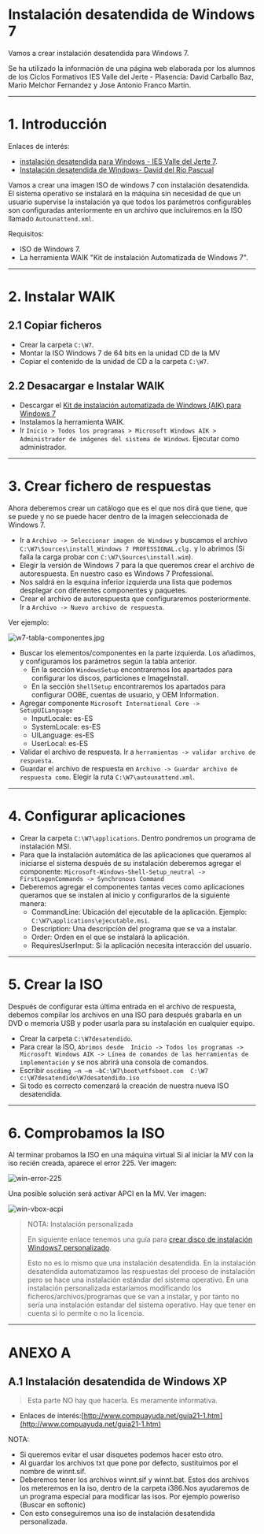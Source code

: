 
# Instalación desatendida de Windows 7

Vamos a crear instalación desatendida para Windows 7.

Se ha utilizado la información de una página web elaborada por los alumnos de
los Ciclos Formativos IES Valle del Jerte - Plasencia: David Carballo Baz,
Mario Melchor Fernandez y Jose Antonio Franco Martin.

---

# 1. Introducción

Enlaces de interés:
* [instalación desatendida para Windows - IES Valle del Jerte 7](http://informatica.iesvalledeljerteplasencia.es/wordpress/creacion-de-imagen-de-windows-7-con-instalacion-desatendida/).
* [Instalación desatendida de Windows- David del Río Pascual](http://www.daviddelrio.es/instalacion-desatendida-de-windows/)

Vamos a crear una imagen ISO de windows 7 con instalación desatendida.
El sistema operativo se instalará en la máquina sin necesidad de que un usuario supervise la instalación ya que todos los parámetros configurables son configuradas anteriormente en un archivo que incluiremos en la ISO llamado `Autounattend.xml`.

Requisitos:
* ISO de Windows 7.
* La herramienta WAIK "Kit de instalación Automatizada de Windows 7".

---

# 2. Instalar WAIK

## 2.1 Copiar ficheros

* Crear la carpeta `C:\W7`.
* Montar la ISO Windows 7 de 64 bits en la unidad CD de la MV
* Copiar el contenido de la unidad de CD a la carpeta `C:\W7`.

## 2.2 Desacargar e Instalar WAIK

* Descargar el [Kit de instalación automatizada de Windows (AIK) para Windows 7](https://www.microsoft.com/es-es/download/details.aspx?id=5753)
* Instalamos la herramienta WAIK.
* Ir `Inicio > Todos los programas > Microsoft Windows AIK > Administrador de imágenes del sistema de Windows`. Ejecutar como administrador.

---

# 3. Crear fichero de respuestas

Ahora deberemos crear un catálogo que es el que nos dirá que tiene, que se puede y no se puede hacer dentro de la imagen seleccionada de Windows 7.

* Ir a `Archivo -> Seleccionar imagen de Windows` y buscamos el archivo `C:\W7\Sources\install_Windows 7 PROFESSIONAL.clg.` y lo abrimos (Si falla la carga probar con `C:\W7\Sources\install.wim`).
* Elegir la versión de Windows 7 para la que queremos crear el archivo de autorespuesta.
En nuestro caso es Windows 7 Professional.
* Nos saldrá en la esquina inferior izquierda una lista que podemos desplegar con diferentes componentes y paquetes.
* Crear el archivo de autorespuesta que configuraremos posteriormente. Ir a `Archivo -> Nuevo archivo de respuesta`.

Ver ejemplo:

![w7-tabla-componentes.jpg](./files/w7-tabla-componentes.jpg)

* Buscar los elementos/componentes en la parte izquierda. Los añadimos, y configuramos los parámetros según la tabla anterior.
    * En la sección `WindowsSetup` encontraremos los apartados para configurar los discos, particiones e ImageInstall.
    * En la sección `ShellSetup` encontraremos los apartados para configurar OOBE, cuentas de usuario, y OEM Information.
* Agregar componente `Microsoft International Core -> SetupUILanguage`
    * InputLocale: es-ES
    * SystemLocale: es-ES
    * UILanguage: es-ES
    * UserLocal: es-ES
* Validar el archivo de respuesta. Ir a `herramientas -> validar archivo de respuesta`.
* Guardar el archivo de respuesta en `Archivo -> Guardar archivo de respuesta como`. Elegir la ruta `C:\W7\autounattend.xml`.

---

# 4. Configurar aplicaciones

* Crear la carpeta `C:\W7\applications`. Dentro pondremos un programa de instalación MSI.
* Para que la instalación automática de las aplicaciones que queramos al iniciarse el sistema después de su instalación deberemos agregar el componente:
`Microsoft-Windows-Shell-Setup_neutral -> FirstLogonCommands -> Synchronous Command`
* Deberemos agregar el componentes tantas veces como aplicaciones queramos que se instalen al inicio y configurarlos de la siguiente manera:
    * CommandLine: Ubicación del ejecutable de la aplicación. Ejemplo: `C:\W7\applications\ejecutable.msi`.
    * Description: Una descripción del programa que se va a instalar.
    * Order: Orden en el que se instalará la aplicación.
    * RequiresUserInput: Si la aplicación necesita interacción del usuario.

---

# 5. Crear la ISO

Después de configurar esta última entrada en el archivo de respuesta, debemos compilar los archivos en una ISO para después grabarla en un DVD o memoria USB y poder usarla para su instalación en cualquier equipo.

* Crear la carpeta `C:\W7desatendido`.
* Para crear la ISO, `Abrimos desde  Inicio -> Todos los programas -> Microsoft Windows AIK -> Línea de comandos de las herramientas de implementación` y se nos abrirá una consola de comandos.
* Escribir `oscdimg –n –m –bC:\W7\boot\etfsboot.com  C:\W7 c:\W7desatendido\W7desatendido.iso`
* Si todo es correcto comenzará la creación de nuestra nueva ISO desatendida.

---

# 6. Comprobamos la ISO

Al terminar probamos la ISO en una máquina virtual
Si al iniciar la MV con la iso recién creada, aparece el error 225.
Ver imagen:

![win-error-225](./files/win-error-225.jpg)

Una posible solución será activar APCI en la MV. Ver imagen:

![win-vbox-acpi](./files/win-vbox-acpi.png)

> NOTA: Instalación personalizada
>
> En siguiente enlace tenemos una guía para [crear disco de instalación Windows7 personalizado](http://computerhoy.com/paso-a-paso/software/crea-tu-propio-disco-instalacion-windows-7-desatendido-7294).
>
> Esto no es lo mismo que una instalación desatendida.
> En la instalación desatendida automatizamos las respuestas del proceso
de instalación pero se hace una instalación estándar del sistema operativo.
> En una instalación personalizada estaríamos modificando los ficheros/archivos/programas
que se van a instalar, y por tanto no sería una instalación estandar del sistema operativo.
>Hay que tener en cuenta si lo permite o no la licencia.

---

# ANEXO A

## A.1 Instalación desatendida de Windows XP

> Esta parte NO hay que hacerla. Es meramente informativa.

* Enlaces de interés:[http://www.compuayuda.net/guia21-1.htm](http://www.compuayuda.net/guia21-1.htm)

NOTA:
* Si queremos evitar el usar disquetes podemos hacer esto otro.
* Al guardar los archivos txt que pone por defecto, sustituimos por el nombre de winnt.sif.
* Deberemos tener los archivos winnt.sif y winnt.bat. Estos dos archivos los meteremos en la iso, dentro de la carpeta i386.Nos ayudaremos de un programa especial para modificar las isos. Por ejemplo poweriso (Buscar en softonic)
* Con esto conseguiremos una iso de instalación desatendida personalizada.

